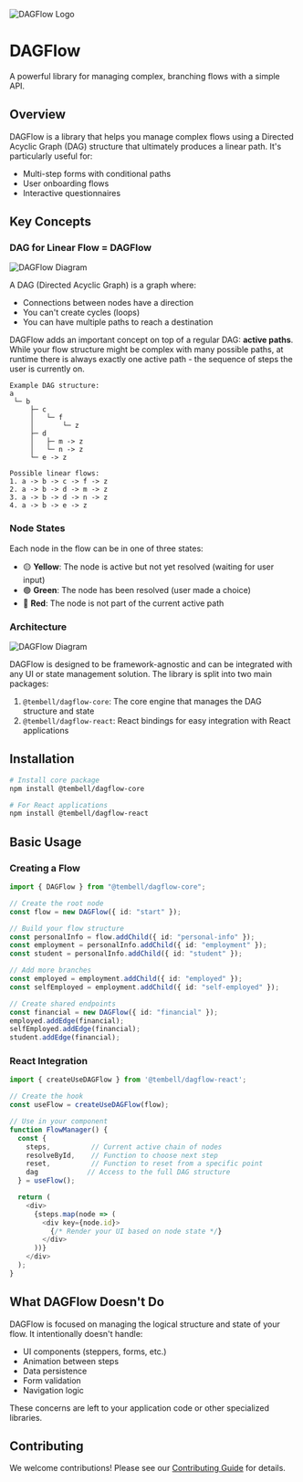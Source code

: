![DAGFlow Logo](./media/logo.jpeg)

# DAGFlow

A powerful library for managing complex, branching flows with a simple API.

## Overview

DAGFlow is a library that helps you manage complex flows using a Directed Acyclic Graph (DAG) structure that ultimately produces a linear path. It's particularly useful for:

- Multi-step forms with conditional paths
- User onboarding flows
- Interactive questionnaires

## Key Concepts

### DAG for Linear Flow = DAGFlow

![DAGFlow Diagram](./media/dag_flow_diagram.png)

A DAG (Directed Acyclic Graph) is a graph where:

- Connections between nodes have a direction
- You can't create cycles (loops)
- You can have multiple paths to reach a destination

DAGFlow adds an important concept on top of a regular DAG: **active paths**. While your flow structure might be complex with many possible paths, at runtime there is always exactly one active path - the sequence of steps the user is currently on.


```
Example DAG structure:
a
 └─ b
     ├─ c
     │   └─ f
     │       └─ z
     ├─ d
     │   ├─ m -> z
     │   └─ n -> z
     └─ e -> z

Possible linear flows:
1. a -> b -> c -> f -> z
2. a -> b -> d -> m -> z
3. a -> b -> d -> n -> z
4. a -> b -> e -> z
```

### Node States

Each node in the flow can be in one of three states:

- 🟡 **Yellow**: The node is active but not yet resolved (waiting for user input)
- 🟢 **Green**: The node has been resolved (user made a choice)
- 🔴 **Red**: The node is not part of the current active path

### Architecture

![DAGFlow Diagram](./media/model_diagram.png)

DAGFlow is designed to be framework-agnostic and can be integrated with any UI or state management solution. The library is split into two main packages:

1. `@tembell/dagflow-core`: The core engine that manages the DAG structure and state
2. `@tembell/dagflow-react`: React bindings for easy integration with React applications

## Installation

```bash
# Install core package
npm install @tembell/dagflow-core

# For React applications
npm install @tembell/dagflow-react
```

## Basic Usage

### Creating a Flow

```typescript
import { DAGFlow } from "@tembell/dagflow-core";

// Create the root node
const flow = new DAGFlow({ id: "start" });

// Build your flow structure
const personalInfo = flow.addChild({ id: "personal-info" });
const employment = personalInfo.addChild({ id: "employment" });
const student = personalInfo.addChild({ id: "student" });

// Add more branches
const employed = employment.addChild({ id: "employed" });
const selfEmployed = employment.addChild({ id: "self-employed" });

// Create shared endpoints
const financial = new DAGFlow({ id: "financial" });
employed.addEdge(financial);
selfEmployed.addEdge(financial);
student.addEdge(financial);
```

### React Integration

```typescript
import { createUseDAGFlow } from '@tembell/dagflow-react';

// Create the hook
const useFlow = createUseDAGFlow(flow);

// Use in your component
function FlowManager() {
  const {
    steps,          // Current active chain of nodes
    resolveById,    // Function to choose next step
    reset,          // Function to reset from a specific point
    dag            // Access to the full DAG structure
  } = useFlow();

  return (
    <div>
      {steps.map(node => (
        <div key={node.id}>
          {/* Render your UI based on node state */}
        </div>
      ))}
    </div>
  );
}
```

## What DAGFlow Doesn't Do

DAGFlow is focused on managing the logical structure and state of your flow. It intentionally doesn't handle:

- UI components (steppers, forms, etc.)
- Animation between steps
- Data persistence
- Form validation
- Navigation logic

These concerns are left to your application code or other specialized libraries.


## Contributing

We welcome contributions! Please see our [Contributing Guide](CONTRIBUTING.md) for details.
